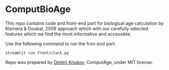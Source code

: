 # ComputBioAge
This repo contains code and front-end part for biological age calculation by Klemera &amp; Doubal, 2006 approach which with our carefully selected features which we find the most informative and accessible.

Use the following command to run the fron-end part.
```
streamlit run front/clock.py
```

Repo was prepared by [Dmitrii Kriukov](https://scholar.google.com/citations?user=Wo9H1f4AAAAJ&hl=ru), ComputAge, under MIT license.
